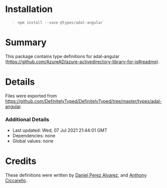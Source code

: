 # Installation
> `npm install --save @types/adal-angular`

# Summary
This package contains type definitions for adal-angular (https://github.com/AzureAD/azure-activedirectory-library-for-js#readme).

# Details
Files were exported from https://github.com/DefinitelyTyped/DefinitelyTyped/tree/master/types/adal-angular.

### Additional Details
 * Last updated: Wed, 07 Jul 2021 21:44:01 GMT
 * Dependencies: none
 * Global values: none

# Credits
These definitions were written by [Daniel Perez Alvarez](https://github.com/unindented), and [Anthony Ciccarello](https://github.com/aciccarello).
